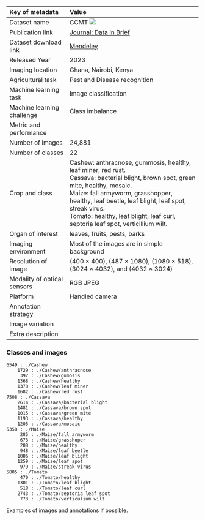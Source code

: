 | Key of metadata             | Value                                                                                                                                                                                                                                                                                                                           |
|:----------------------------|:--------------------------------------------------------------------------------------------------------------------------------------------------------------------------------------------------------------------------------------------------------------------------------------------------------------------------------|
| Dataset name                | CCMT ![](https://img.shields.io/badge/-Public-008000)                                                                                                                                                                                                                                                                           |
| Publication link            | [Journal: Data in Brief](https://www.sciencedirect.com/science/article/pii/S2352340923004250)                                                                                                                                                                                                                                   |
| Dataset download link       | [Mendeley](https://data.mendeley.com/datasets/bwh3zbpkpv/1)                                                                                                                                                                                                                                                                     |
| Released Year               | 2023                                                                                                                                                                                                                                                                                                                            |
| Imaging location            | Ghana, Nairobi, Kenya                                                                                                                                                                                                                                                                                                           |
| Agricultural task           | Pest and Disease recognition                                                                                                                                                                                                                                                                                                    |
| Machine learning task       | Image classification                                                                                                                                                                                                                                                                                                            |
| Machine learning challenge  | Class imbalance                                                                                                                                                                                                                                                                                                                 |
| Metric and performance      |                                                                                                                                                                                                                                                                                                                                 |
| Number of images            | 24,881                                                                                                                                                                                                                                                                                                                          |
| Number of classes           | 22                                                                                                                                                                                                                                                                                                                              |
| Crop and class              | Cashew: anthracnose, gummosis, healthy, leaf miner, red rust. <br> Cassava: bacterial blight, brown spot, green mite, healthy, mosaic. <br> Maize: fall armyworm, grasshopper, healthy, leaf beetle, leaf blight, leaf spot, streak virus. <br> Tomato: healthy, leaf blight, leaf curl, septoria leaf spot, verticillium wilt. |
| Organ of interest           | leaves, fruits, pests, barks                                                                                                                                                                                                                                                                                                    |
| Imaging environment         | Most of the images are in simple background                                                                                                                                                                                                                                                                                     |
| Resolution of image         | (400 × 400), (487 × 1080), (1080 × 518), (3024 × 4032), and (4032 × 3024)                                                                                                                                                                                                                                                       |
| Modality of optical sensors | RGB JPEG                                                                                                                                                                                                                                                                                                                        |
| Platform                    | Handled camera                                                                                                                                                                                                                                                                                                                  |
| Annotation strategy         |                                                                                                                                                                                                                                                                                                                                 |
| Image variation             |                                                                                                                                                                                                                                                                                                                                 |
| Extra description           |                                                                                                                                                                                                                                                                                                                                 |



### Classes and images
```angular2html
6549 : ./Cashew
    1729 : ./Cashew/anthracnose
     392 : ./Cashew/gumosis
    1368 : ./Cashew/healthy
    1378 : ./Cashew/leaf miner
    1682 : ./Cashew/red rust
7508 : ./Cassava
    2614 : ./Cassava/bacterial blight
    1481 : ./Cassava/brown spot
    1015 : ./Cassava/green mite
    1193 : ./Cassava/healthy
    1205 : ./Cassava/mosaic
5358 : ./Maize
     285 : ./Maize/fall armyworm
     673 : ./Maize/grasshoper
     208 : ./Maize/healthy
     948 : ./Maize/leaf beetle
    1006 : ./Maize/leaf blight
    1259 : ./Maize/leaf spot
     979 : ./Maize/streak virus
5805 : ./Tomato
     470 : ./Tomato/healthy
    1301 : ./Tomato/leaf blight
     518 : ./Tomato/leaf curl
    2743 : ./Tomato/septoria leaf spot
     773 : ./Tomato/verticulium wilt
```

Examples of images and annotations if possible.
